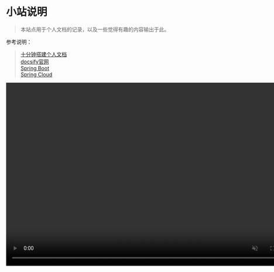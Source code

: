 # 小站说明

> 本站点用于个人文档的记录，以及一些觉得有趣的内容输出于此。 <br/>

参考说明：
> [十分钟搭建个人文档](https://www.qiyuandi.com/zhanzhang/zonghe/13728.html)<br/>
[docsify官网](https://docsify.js.org/#/zh-cn)<br/>
[Spring Boot](http://felord.cn/_doc/_springboot/2.1.5.RELEASE/_book/)<br/>
[Spring Cloud](https://www.docs4dev.com/docs/zh/spring-cloud/Edgware.SR5/reference/multi__features.html#特征)<br/>

<video src="videos/2021093011225118.mp4" muted autoplay loop contorl style="width:800px; height:500px;"><video>
